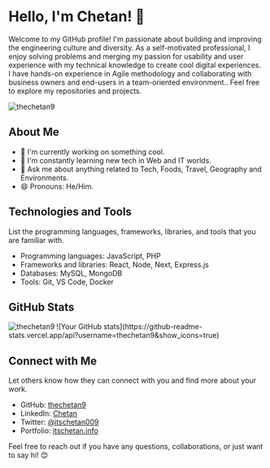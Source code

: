 # Hello, I'm Chetan! 👋

Welcome to my GitHub profile! I'm passionate about building and improving the engineering culture and diversity. As a self-motivated professional, I enjoy solving problems and merging my passion for usability and user experience with my technical knowledge to create cool digital experiences. I have hands-on experience in Agile methodology and collaborating with business owners and end-users in a team-oriented environment.. Feel free to explore my repositories and projects.

<p align="left"> <img src="https://komarev.com/ghpvc/?username=thechetan9&label=Profile%20views&color=0e75b6&style=flat" alt="thechetan9" /> </p>

## About Me

- 🔭 I'm currently working on something cool.
- 🌱 I'm constantly learning new tech in Web and IT worlds.
- 💬 Ask me about anything related to Tech, Foods, Travel, Geography and Environments.
- 😄 Pronouns: He/Him.

## Technologies and Tools

List the programming languages, frameworks, libraries, and tools that you are familiar with.

- Programming languages: JavaScript, PHP
- Frameworks and libraries: React, Node, Next, Express.js
- Databases: MySQL, MongoDB
- Tools: Git, VS Code, Docker

## GitHub Stats

<p><img align="left" src="https://github-readme-stats.vercel.app/api/top-langs?username=thechetan9&show_icons=true&locale=en&layout=compact" alt="thechetan9" /></p>
![Your GitHub stats](https://github-readme-stats.vercel.app/api?username=thechetan9&show_icons=true)

## Connect with Me

Let others know how they can connect with you and find more about your work.

- GitHub: [thechetan9](https://github.com/thechetan9)
- LinkedIn: [Chetan](https://www.linkedin.com/in/chetan-anand-19289986/)
- Twitter: [@itschetan009](https://twitter.com/itschetan009)
- Portfolio: [itschetan.info](https://itschetan.info/)

Feel free to reach out if you have any questions, collaborations, or just want to say hi! 😊
